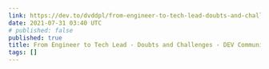 ```yaml
---
link: https://dev.to/dvddpl/from-engineer-to-tech-lead-doubts-and-challenges-4n9e
date: 2021-07-31 03:40 UTC
# published: false
published: true
title: From Engineer to Tech Lead - Doubts and Challenges - DEV Community
tags: []
---
```



